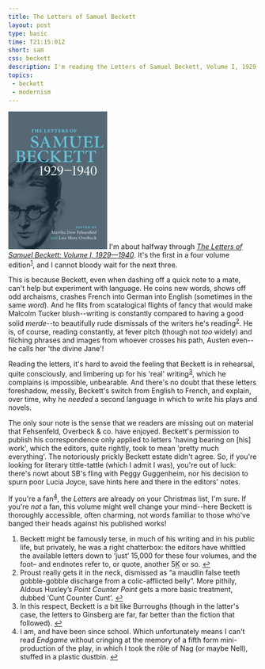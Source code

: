 ```yaml
---
title: The Letters of Samuel Beckett
layout: post
type: basic
time: T21:15:01Z
short: sam
css: beckett
description: I'm reading the Letters of Samuel Beckett, Volume I, 1929 - 1940
topics:
 - beckett
 - modernism
---
```

<a href="http://www.amazon.co.uk/gp/product/0521867932?ie=UTF8&amp;tag=submirespo-21&amp;linkCode=as2&amp;camp=1634&amp;creative=19450&amp;creativeASIN=0521867932"><img class="left" src="/u/2009/11/beckett.jpg" width="200" alt="The cover of The Letters of Samuel Beckett, Vol. I" /></a>
I'm about halfway through _<a href="http://www.amazon.co.uk/gp/product/0521867932?ie=UTF8&amp;tag=submirespo-21&amp;linkCode=as2&amp;camp=1634&amp;creative=19450&amp;creativeASIN=0521867932">The Letters of Samuel Beckett: Volume I, 1929&#8212;1940</a>_. It's the first in a four volume edition<sup id="f1"><a href="#n1">1</a></sup>, and I cannot bloody wait for the next three.

This is because Beckett, even when dashing off a quick note to a mate, can't help but experiment with language. He coins new words, shows off odd archaisms, crashes French into German into English (sometimes in the same _word_). And he flits from scatalogical flights of fancy that would make Malcolm Tucker blush--writing is constantly compared to having a good solid _merde_--to beautifully rude dismissals of the writers he's reading<sup id="f2"><a href="#n2">2</a></sup>. He is, of course, reading constantly, at fever pitch (though not _too_ widely) and filching phrases and images from whoever crosses his path, Austen even--he calls her 'the divine Jane'!

Reading the letters, it's hard to avoid the feeling that Beckett is in rehearsal, quite consciously, and limbering up for his 'real' writing<sup id="f3"><a href="#n3">3</a></sup>, which he complains is impossible, unbearable. And there's no doubt that these letters foreshadow, messily, Beckett's switch from English to French, and explain, over time, why he _needed_ a second language in which to write his plays and novels.

The only sour note is the sense that we readers are missing out on material that Fehsenfeld, Overbeck <span class="amp">&amp;</span> co. have enjoyed. Beckett's permission to publish his correspondence only applied to letters 'having bearing on <span>[his]</span> work', which the editors, quite rightly, took to mean 'pretty much everything'. The notoriously prickly Beckett estate didn't agree. So, if you're looking for literary tittle-tattle (which I admit I was), you're out of luck: there's nowt about <abbr>SB</abbr>'s fling with Peggy Guggenheim, nor his decision to spurn poor Lucia Joyce, save hints here and there in the editors' notes.

If you're a fan<sup id="f4"><a href="#n4">4</a></sup>, the _Letters_ are already on your Christmas list, I'm sure. If you're _not_ a fan, this volume might well change your mind--here Beckett is thoroughly accessible, often charming, not words familiar to those who've banged their heads against his published works!

<aside>
<ol>
<li id="n1">Beckett might be famously terse, in much of his writing and in his public life, but privately, he was a right chatterbox: the editors have whittled the available letters down to &#8216;just&#8217; 15,000 for these four volumes, and the foot&#8211; and endnotes refer to, or quote, another 5<abbr title="thousand">K</abbr> or so. <a href="#f1">&#8617;</a></li>
<li id="n2">Proust really gets it in the neck, dismissed as &#8220;a maudlin false teeth gobble-gobble discharge from a colic-afflicted belly&#8221;. More pithily, Aldous Huxley&#8217;s <em>Point Counter Point</em> gets a more basic treatment, dubbed &#8216;Cunt Counter Cunt&#8217;. <a href="#f2">&#8617;</a></li>
<li id="n3">In this respect, Beckett is a bit like Burroughs (though in the latter's case, the letters to Ginsberg are far, far better than the fiction that followed). <a href="#f3">&#8617;</a></li>
<li id="n4">I am, and have been since school. Which unfortunately means I can't read <em>Endgame</em> without cringing at the memory of a fifth form mini-production of the play, in which I took the r&#244;le of Nag (or maybe Nell), stuffed in a plastic dustbin. <a href="#f4">&#8617;</a></li>
</ol>
</aside>

[1]:http://www.samuel-beckett.net/molloy1.html "I took advantage of being at the seaside to lay in a store of sucking-stones. They were pebbles but I call them stones..."